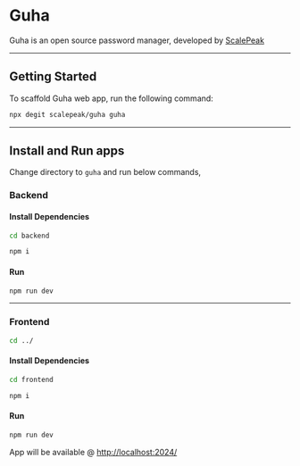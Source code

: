 # Guha

Guha is an open source password manager, developed by [ScalePeak](https://www.scalepeak.in/)

<hr />

## Getting Started

To scaffold Guha web app, run the following command:

```bash
npx degit scalepeak/guha guha
```

<hr />

## Install and Run apps

Change directory to `guha` and run below commands,

### Backend

#### Install Dependencies

```bash
cd backend
```

```bash
npm i
```

#### Run

```bash
npm run dev
```

<hr />

### Frontend

```bash
cd ../
```

#### Install Dependencies

```bash
cd frontend
```

```bash
npm i
```

#### Run

```bash
npm run dev
```

App will be available @ [http://localhost:2024/](http://localhost:2024/)
